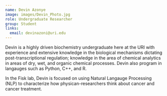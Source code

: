 ```yaml
---
name: Devin Azonye
image: images/Devin_Photo.jpg
role: Undergraduate Researcher
group: Student
links:
  email: devinazoni@uri.edu
---
```


Devin is a highly driven biochemistry undergraduate here at the URI with experience and extensive knowledge in the biological mechanisms dictating post-transcriptional regulation; knowledge in the area of chemical analytics in areas of dry, wet, and organic chemical processes. Devin also program in langauges such as Python, C++, and R.


In the Fisk lab, Devin is focused on using Natural Langauge Processing (NLP) to characterize how physican-researchers think about cancer and cancer treatment. 
